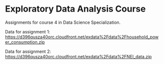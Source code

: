 # Exploratory Data Analysis Course
Assignments for course 4 in Data Science Specialization.

Data for assignment 1: https://d396qusza40orc.cloudfront.net/exdata%2Fdata%2Fhousehold_power_consumption.zip

Data for assignment 2: https://d396qusza40orc.cloudfront.net/exdata%2Fdata%2FNEI_data.zip
